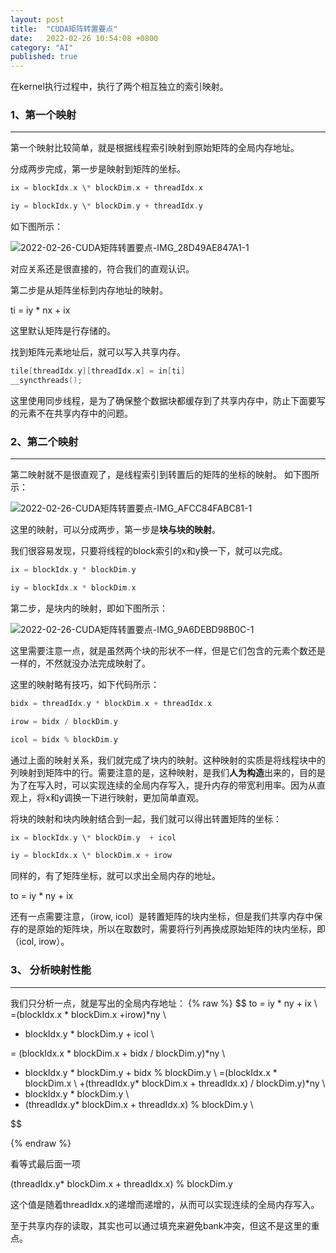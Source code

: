 ```yaml
---
layout: post
title:  "CUDA矩阵转置要点"
date:   2022-02-26 10:54:08 +0800
category: "AI"
published: true
---
```


在kernel执行过程中，执行了两个相互独立的索引映射。
### 1、第一个映射
---
第一个映射比较简单，就是根据线程索引映射到原始矩阵的全局内存地址。

分成两步完成，第一步是映射到矩阵的坐标。

```c++
ix = blockIdx.x \* blockDim.x + threadIdx.x

iy = blockIdx.y \* blockDim.y + threadIdx.y
```
如下图所示：

![2022-02-26-CUDA矩阵转置要点-IMG_28D49AE847A1-1](https://cdn.jsdelivr.net/gh/liwenju0/blog_pictures@main/pics/2022-02-26-CUDA矩阵转置要点-IMG_28D49AE847A1-1.jpeg)

对应关系还是很直接的，符合我们的直观认识。

第二步是从矩阵坐标到内存地址的映射。

ti = iy \* nx + ix

这里默认矩阵是行存储的。

找到矩阵元素地址后，就可以写入共享内存。
```c++
tile[threadIdx.y][threadIdx.x] = in[ti]
__syncthreads();
```
这里使用同步线程，是为了确保整个数据块都缓存到了共享内存中，防止下面要写的元素不在共享内存中的问题。

### 2、第二个映射
---
第二映射就不是很直观了，是线程索引到转置后的矩阵的坐标的映射。
如下图所示：

![2022-02-26-CUDA矩阵转置要点-IMG_AFCC84FABC81-1](https://cdn.jsdelivr.net/gh/liwenju0/blog_pictures@main/pics/2022-02-26-CUDA矩阵转置要点-IMG_AFCC84FABC81-1.jpeg)

这里的映射，可以分成两步，第一步是**块与块的映射**。

我们很容易发现，只要将线程的block索引的x和y换一下，就可以完成。

```c++
ix = blockIdx.y * blockDim.y 

iy = blockIdx.x * blockDim.x
```

第二步，是块内的映射，即如下图所示：

![2022-02-26-CUDA矩阵转置要点-IMG_9A6DEBD98B0C-1](https://cdn.jsdelivr.net/gh/liwenju0/blog_pictures@main/pics/2022-02-26-CUDA矩阵转置要点-IMG_9A6DEBD98B0C-1.jpeg)

这里需要注意一点，就是虽然两个块的形状不一样，但是它们包含的元素个数还是一样的，不然就没办法完成映射了。

这里的映射略有技巧，如下代码所示：

```c++
bidx = threadIdx.y * blockDim.x + threadIdx.x

irow = bidx / blockDim.y

icol = bidx % blockDim.y
```

通过上面的映射关系，我们就完成了块内的映射。这种映射的实质是将线程块中的列映射到矩阵中的行。需要注意的是，这种映射，是我们**人为构造**出来的，目的是为了在写入时，可以实现连续的全局内存写入，提升内存的带宽利用率。因为从直观上，将x和y调换一下进行映射，更加简单直观。



将块的映射和块内映射结合到一起，我们就可以得出转置矩阵的坐标：


```c++
ix = blockIdx.y \* blockDim.y  + icol

iy = blockIdx.x \* blockDim.x + irow
```

同样的，有了矩阵坐标，就可以求出全局内存的地址。

to = iy \* ny + ix


还有一点需要注意，（irow, icol）是转置矩阵的块内坐标，但是我们共享内存中保存的是原始的矩阵块，所以在取数时，需要将行列再换成原始矩阵的块内坐标，即（icol, irow）。

### 3、 分析映射性能
---
我们只分析一点，就是写出的全局内存地址：
{% raw %}
$$
to = iy * ny + ix   \\
=(blockIdx.x * blockDim.x +irow)*ny \\
+ blockIdx.y * blockDim.y  + icol \\

= (blockIdx.x * blockDim.x + bidx / blockDim.y)*ny \\
+ blockIdx.y * blockDim.y  + bidx \% blockDim.y \\
=(blockIdx.x * blockDim.x \\
 +(threadIdx.y* blockDim.x + threadIdx.x) / blockDim.y)*ny \\ 
+ blockIdx.y * blockDim.y \\ 
+ (threadIdx.y* blockDim.x + threadIdx.x) \% blockDim.y \\

$$

{% endraw %}

看等式最后面一项

(threadIdx.y* blockDim.x + threadIdx.x) \% blockDim.y 

这个值是随着threadIdx.x的递增而递增的，从而可以实现连续的全局内存写入。

至于共享内存的读取，其实也可以通过填充来避免bank冲突，但这不是这里的重点。




